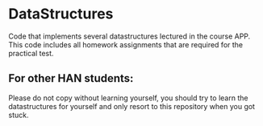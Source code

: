 # DataStructures

Code that implements several datastructures lectured in the course APP. 
This code includes all homework assignments that are required for the practical test.

## For other HAN students:
Please do not copy without learning yourself, you should try to learn the datastructures for yourself and only resort to this repository when you got stuck.
